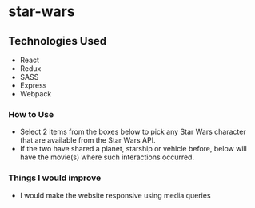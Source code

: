 # star-wars

## Technologies Used
* React
* Redux
* SASS
* Express
* Webpack

### How to Use
* Select 2 items from the boxes below to pick any Star Wars character that are available from the Star Wars API.
* If the two have shared a planet, starship or vehicle before, below will have the movie(s) where such interactions occurred.

### Things I would improve
* I would make the website responsive using media queries
